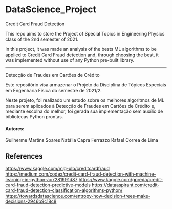 # DataScience_Project


 Credit Card Fraud Detection

This repo aims to store the Project of Special Topics in Engineering Physics class of the 2nd semester of 2021.

In this project, it was made an analysis of the bests ML algorithms to be applied to Credit Card Fraud detection and, through choosing the best, it was implemented without use of any Python pre-built library.


______________________________________________________________________

 Detecção de Fraudes em Cartões de Crédito

Este repositório visa armazenar o Projeto da Disciplina de Tópicos Especiais em Engenharia Física do semestre de 2021/2.

Neste projeto, foi realizado um estudo sobre os melhores algoritmos de ML para serem aplicados à Detecção de Fraudes em Cartões de Crédito e, mediante escolha do melhor, foi gerada sua implementação sem auxílio de bibliotecas Python prontas.




#### Autores:
Guilherme Martins Soares
Natália Capra Ferrazzo
Rafael Correa de Lima




## References 
https://www.kaggle.com/mlg-ulb/creditcardfraud
https://medium.com/codex/credit-card-fraud-detection-with-machine-learning-in-python-ac7281991d87
https://www.kaggle.com/gpreda/credit-card-fraud-detection-predictive-models
https://dataaspirant.com/credit-card-fraud-detection-classification-algorithms-python/
https://towardsdatascience.com/entropy-how-decision-trees-make-decisions-2946b9c18c8
